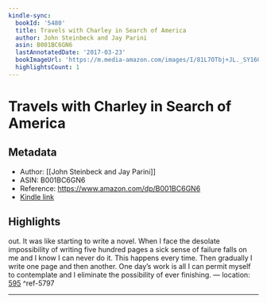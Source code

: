 ```yaml
---
kindle-sync:
  bookId: '5480'
  title: Travels with Charley in Search of America
  author: John Steinbeck and Jay Parini
  asin: B001BC6GN6
  lastAnnotatedDate: '2017-03-23'
  bookImageUrl: 'https://m.media-amazon.com/images/I/81L7OTbj+JL._SY160.jpg'
  highlightsCount: 1
---
```

# Travels with Charley in Search of America
## Metadata
* Author: [[John Steinbeck and Jay Parini]]
* ASIN: B001BC6GN6
* Reference: https://www.amazon.com/dp/B001BC6GN6
* [Kindle link](kindle://book?action=open&asin=B001BC6GN6)

## Highlights
out. It was like starting to write a novel. When I face the desolate impossibility of writing five hundred pages a sick sense of failure falls on me and I know I can never do it. This happens every time. Then gradually I write one page and then another. One day’s work is all I can permit myself to contemplate and I eliminate the possibility of ever finishing. — location: [595](kindle://book?action=open&asin=B001BC6GN6&location=595) ^ref-5797

---
